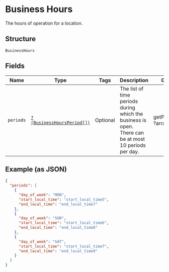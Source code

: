 
# Business Hours

The hours of operation for a location.

## Structure

`BusinessHours`

## Fields

| Name | Type | Tags | Description | Getter | Setter |
|  --- | --- | --- | --- | --- | --- |
| `periods` | [`?(BusinessHoursPeriod[])`](../../doc/models/business-hours-period.md) | Optional | The list of time periods during which the business is open. There can be at most 10 periods per day. | getPeriods(): ?array | setPeriods(?array periods): void |

## Example (as JSON)

```json
{
  "periods": [
    {
      "day_of_week": "MON",
      "start_local_time": "start_local_time5",
      "end_local_time": "end_local_time7"
    },
    {
      "day_of_week": "SUN",
      "start_local_time": "start_local_time6",
      "end_local_time": "end_local_time8"
    },
    {
      "day_of_week": "SAT",
      "start_local_time": "start_local_time7",
      "end_local_time": "end_local_time9"
    }
  ]
}
```

